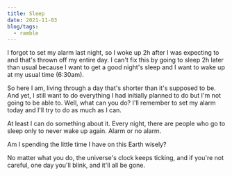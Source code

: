 ```yaml
---
title: Sleep
date: 2021-11-03
blog/tags:
  - ramble
---
```


I forgot to set my alarm last night, so I woke up 2h after I was expecting to
and that's thrown off my entire day. I can't fix this by going to sleep 2h later
than usual because I want to get a good night's sleep and I want to wake up at
my usual time (6:30am).

So here I am, living through a day that's shorter than it's supposed to be. And
yet, I still want to do everything I had initially planned to do but I'm not
going to be able to. Well, what can you do? I'll remember to set my alarm today
and I'll try to do as much as I can.

At least I can do something about it. Every night, there are people who go to
sleep only to never wake up again. Alarm or no alarm.

Am I spending the little time I have on this Earth wisely?

No matter what you do, the universe's clock keeps ticking, and if you're not
careful, one day you'll blink, and it'll all be gone.

